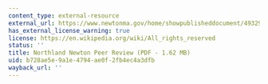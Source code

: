```yaml
---
content_type: external-resource
external_url: https://www.newtonma.gov/home/showpublisheddocument/49329/637429359517930000
has_external_license_warning: true
license: https://en.wikipedia.org/wiki/All_rights_reserved
status: ''
title: Northland Newton Peer Review (PDF - 1.62 MB)
uid: b728ae5e-9a1e-4794-ae0f-2fb4ec4a3dfb
wayback_url: ''
---
```

